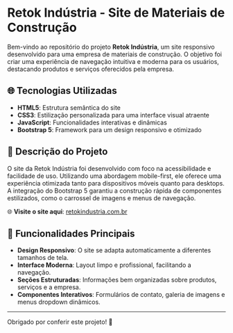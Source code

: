 # Retok Indústria - Site de Materiais de Construção

Bem-vindo ao repositório do projeto **Retok Indústria**, um site responsivo desenvolvido para uma empresa de materiais de construção. O objetivo foi criar uma experiência de navegação intuitiva e moderna para os usuários, destacando produtos e serviços oferecidos pela empresa.

## 🌐 Tecnologias Utilizadas

- **HTML5**: Estrutura semântica do site
- **CSS3**: Estilização personalizada para uma interface visual atraente
- **JavaScript**: Funcionalidades interativas e dinâmicas
- **Bootstrap 5**: Framework para um design responsivo e otimizado

## 📄 Descrição do Projeto

O site da Retok Indústria foi desenvolvido com foco na acessibilidade e facilidade de uso. Utilizando uma abordagem mobile-first, ele oferece uma experiência otimizada tanto para dispositivos móveis quanto para desktops. A integração do Bootstrap 5 garantiu a construção rápida de componentes estilizados, como o carrossel de imagens e menus de navegação.

🌐 **Visite o site aqui**: [retokindustria.com.br](http://retokindustria.com.br)

## 🚀 Funcionalidades Principais

- **Design Responsivo**: O site se adapta automaticamente a diferentes tamanhos de tela.
- **Interface Moderna**: Layout limpo e profissional, facilitando a navegação.
- **Seções Estruturadas**: Informações bem organizadas sobre produtos, serviços e a empresa.
- **Componentes Interativos**: Formulários de contato, galeria de imagens e menus dropdown dinâmicos.
---

Obrigado por conferir este projeto! 🎉
